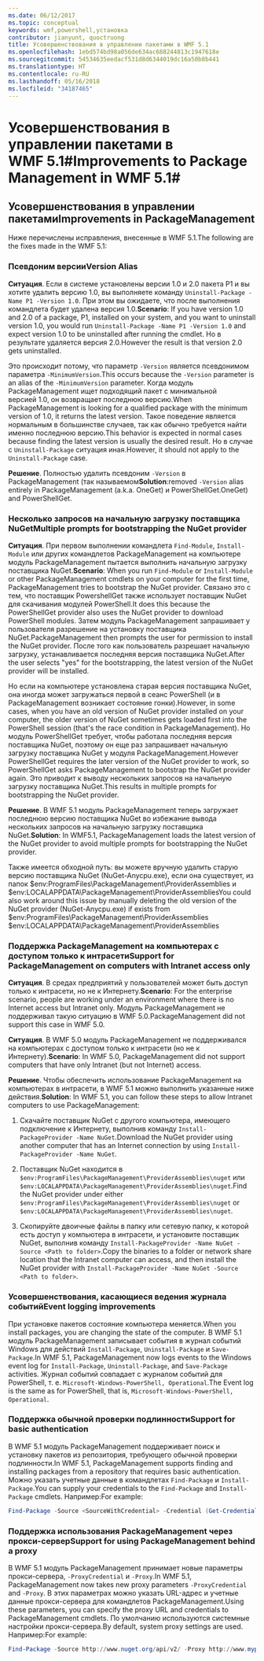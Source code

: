 ```yaml
---
ms.date: 06/12/2017
ms.topic: conceptual
keywords: wmf,powershell,установка
contributor: jianyunt, quoctruong
title: Усовершенствования в управлении пакетами в WMF 5.1
ms.openlocfilehash: 1ebd574bd98a056de634ac688244813c1947618e
ms.sourcegitcommit: 54534635eedacf531d8d6344019dc16a50b8b441
ms.translationtype: HT
ms.contentlocale: ru-RU
ms.lasthandoff: 05/16/2018
ms.locfileid: "34187465"
---
```

# <a name="improvements-to-package-management-in-wmf-51"></a><span data-ttu-id="8d962-103">Усовершенствования в управлении пакетами в WMF 5.1#</span><span class="sxs-lookup"><span data-stu-id="8d962-103">Improvements to Package Management in WMF 5.1#</span></span>

## <a name="improvements-in-packagemanagement"></a><span data-ttu-id="8d962-104">Усовершенствования в управлении пакетами</span><span class="sxs-lookup"><span data-stu-id="8d962-104">Improvements in PackageManagement</span></span> ##
<span data-ttu-id="8d962-105">Ниже перечислены исправления, внесенные в WMF 5.1.</span><span class="sxs-lookup"><span data-stu-id="8d962-105">The following are the fixes made in the WMF 5.1:</span></span>

### <a name="version-alias"></a><span data-ttu-id="8d962-106">Псевдоним версии</span><span class="sxs-lookup"><span data-stu-id="8d962-106">Version Alias</span></span>

<span data-ttu-id="8d962-107">**Ситуация**. Если в системе установлены версии 1.0 и 2.0 пакета P1 и вы хотите удалить версию 1.0, вы выполняете команду `Uninstall-Package -Name P1 -Version 1.0`. При этом вы ожидаете, что после выполнения командлета будет удалена версия 1.0.</span><span class="sxs-lookup"><span data-stu-id="8d962-107">**Scenario**: If you have version 1.0 and 2.0 of a package, P1, installed on your system, and you want to uninstall version 1.0, you would run `Uninstall-Package -Name P1 -Version 1.0` and expect version 1.0 to be uninstalled after running the cmdlet.</span></span> <span data-ttu-id="8d962-108">Но в результате удаляется версия 2.0.</span><span class="sxs-lookup"><span data-stu-id="8d962-108">However the result is that version 2.0 gets uninstalled.</span></span>

<span data-ttu-id="8d962-109">Это происходит потому, что параметр `-Version` является псевдонимом параметра `-MinimumVersion`.</span><span class="sxs-lookup"><span data-stu-id="8d962-109">This occurs because the `-Version` parameter is an alias of the `-MinimumVersion` parameter.</span></span> <span data-ttu-id="8d962-110">Когда модуль PackageManagement ищет подходящий пакет с минимальной версией 1.0, он возвращает последнюю версию.</span><span class="sxs-lookup"><span data-stu-id="8d962-110">When PackageManagement is looking for a qualified package with the minimum version of 1.0, it returns the latest version.</span></span> <span data-ttu-id="8d962-111">Такое поведение является нормальным в большинстве случаев, так как обычно требуется найти именно последнюю версию.</span><span class="sxs-lookup"><span data-stu-id="8d962-111">This behavior is expected in normal cases because finding the latest version is usually the desired result.</span></span> <span data-ttu-id="8d962-112">Но в случае с `Uninstall-Package` ситуация иная.</span><span class="sxs-lookup"><span data-stu-id="8d962-112">However, it should not apply to the `Uninstall-Package` case.</span></span>

<span data-ttu-id="8d962-113">**Решение**. Полностью удалить псевдоним `-Version` в PackageManagement (так называемом</span><span class="sxs-lookup"><span data-stu-id="8d962-113">**Solution**:removed `-Version` alias entirely in PackageManagement (a.k.a.</span></span> <span data-ttu-id="8d962-114">OneGet) и PowerShellGet.</span><span class="sxs-lookup"><span data-stu-id="8d962-114">OneGet) and PowerShellGet.</span></span>

### <a name="multiple-prompts-for-bootstrapping-the-nuget-provider"></a><span data-ttu-id="8d962-115">Несколько запросов на начальную загрузку поставщика NuGet</span><span class="sxs-lookup"><span data-stu-id="8d962-115">Multiple prompts for bootstrapping the NuGet provider</span></span>

<span data-ttu-id="8d962-116">**Ситуация**. При первом выполнении командлета `Find-Module`, `Install-Module` или других командлетов PackageManagement на компьютере модуль PackageManagement пытается выполнить начальную загрузку поставщика NuGet.</span><span class="sxs-lookup"><span data-stu-id="8d962-116">**Scenario**: When you run `Find-Module` or `Install-Module` or other PackageManagement cmdlets on your computer for the first time, PackageManagement tries to bootstrap the NuGet provider.</span></span> <span data-ttu-id="8d962-117">Связано это с тем, что поставщик PowershellGet также использует поставщик NuGet для скачивания модулей PowerShell.</span><span class="sxs-lookup"><span data-stu-id="8d962-117">It does this because the PowerShellGet provider also uses the NuGet provider to download PowerShell modules.</span></span> <span data-ttu-id="8d962-118">Затем модуль PackageManagement запрашивает у пользователя разрешение на установку поставщика NuGet.</span><span class="sxs-lookup"><span data-stu-id="8d962-118">PackageManagement then prompts the user for permission to install the NuGet provider.</span></span> <span data-ttu-id="8d962-119">После того как пользователь разрешает начальную загрузку, устанавливается последняя версия поставщика NuGet.</span><span class="sxs-lookup"><span data-stu-id="8d962-119">After the user selects "yes" for the bootstrapping, the latest version of the NuGet provider will be installed.</span></span>

<span data-ttu-id="8d962-120">Но если на компьютере установлена старая версия поставщика NuGet, она иногда может загружаться первой в сеанс PowerShell (и в PackageManagement возникает состояние гонки).</span><span class="sxs-lookup"><span data-stu-id="8d962-120">However, in some cases, when you have an old version of NuGet provider installed on your computer, the older version of NuGet sometimes gets loaded first into the PowerShell session (that's the race condition in PackageManagement).</span></span> <span data-ttu-id="8d962-121">Но модуль PowerShellGet требует, чтобы работала последняя версия поставщика NuGet, поэтому он еще раз запрашивает начальную загрузку поставщика NuGet у модуля PackageManagement.</span><span class="sxs-lookup"><span data-stu-id="8d962-121">However PowerShellGet requires the later version of the NuGet provider to work, so PowerShellGet asks PackageManagement to bootstrap the NuGet provider again.</span></span> <span data-ttu-id="8d962-122">Это приводит к выводу нескольких запросов на начальную загрузку поставщика NuGet.</span><span class="sxs-lookup"><span data-stu-id="8d962-122">This results in multiple prompts for bootstrapping the NuGet provider.</span></span>

<span data-ttu-id="8d962-123">**Решение**. В WMF 5.1 модуль PackageManagement теперь загружает последнюю версию поставщика NuGet во избежание вывода нескольких запросов на начальную загрузку поставщика NuGet.</span><span class="sxs-lookup"><span data-stu-id="8d962-123">**Solution**: In WMF5.1, PackageManagement loads the latest version of the NuGet provider to avoid multiple prompts for bootstrapping the NuGet provider.</span></span>

<span data-ttu-id="8d962-124">Также имеется обходной путь: вы можете вручную удалить старую версию поставщика NuGet (NuGet-Anycpu.exe), если она существует, из папок $env:ProgramFiles\PackageManagement\ProviderAssemblies и $env:LOCALAPPDATA\PackageManagement\ProviderAssemblies</span><span class="sxs-lookup"><span data-stu-id="8d962-124">You could also work around this issue by manually deleting the old version of the NuGet provider (NuGet-Anycpu.exe) if exists from $env:ProgramFiles\PackageManagement\ProviderAssemblies $env:LOCALAPPDATA\PackageManagement\ProviderAssemblies</span></span>


### <a name="support-for-packagemanagement-on-computers-with-intranet-access-only"></a><span data-ttu-id="8d962-125">Поддержка PackageManagement на компьютерах с доступом только к интрасети</span><span class="sxs-lookup"><span data-stu-id="8d962-125">Support for PackageManagement on computers with Intranet access only</span></span>

<span data-ttu-id="8d962-126">**Ситуация**. В средах предприятий у пользователей может быть доступ только к интрасети, но не к Интернету.</span><span class="sxs-lookup"><span data-stu-id="8d962-126">**Scenario**: For the enterprise scenario, people are working under an environment where there is no Internet access but Intranet only.</span></span> <span data-ttu-id="8d962-127">Модуль PackageManagement не поддерживал такую ситуацию в WMF 5.0.</span><span class="sxs-lookup"><span data-stu-id="8d962-127">PackageManagement did not support this case in WMF 5.0.</span></span>

<span data-ttu-id="8d962-128">**Ситуация**. В WMF 5.0 модуль PackageManagement не поддерживался на компьютерах с доступом только к интрасети (но не к Интернету).</span><span class="sxs-lookup"><span data-stu-id="8d962-128">**Scenario**: In WMF 5.0, PackageManagement did not support computers that have only Intranet (but not Internet) access.</span></span>

<span data-ttu-id="8d962-129">**Решение**. Чтобы обеспечить использование PackageManagement на компьютерах в интрасети, в WMF 5.1 можно выполнить указанные ниже действия.</span><span class="sxs-lookup"><span data-stu-id="8d962-129">**Solution**: In WMF 5.1, you can follow these steps to allow Intranet computers to use PackageManagement:</span></span>

1. <span data-ttu-id="8d962-130">Скачайте поставщик NuGet с другого компьютера, имеющего подключение к Интернету, выполнив команду `Install-PackageProvider -Name NuGet`.</span><span class="sxs-lookup"><span data-stu-id="8d962-130">Download the NuGet provider using another computer that has an Internet connection by using `Install-PackageProvider -Name NuGet`.</span></span>

2. <span data-ttu-id="8d962-131">Поставщик NuGet находится в `$env:ProgramFiles\PackageManagement\ProviderAssemblies\nuget` или `$env:LOCALAPPDATA\PackageManagement\ProviderAssemblies\nuget`.</span><span class="sxs-lookup"><span data-stu-id="8d962-131">Find the NuGet provider under either `$env:ProgramFiles\PackageManagement\ProviderAssemblies\nuget`  or  `$env:LOCALAPPDATA\PackageManagement\ProviderAssemblies\nuget`.</span></span>

3. <span data-ttu-id="8d962-132">Скопируйте двоичные файлы в папку или сетевую папку, к которой есть доступ у компьютера в интрасети, и установите поставщик NuGet, выполнив команду `Install-PackageProvider -Name NuGet -Source <Path to folder>`.</span><span class="sxs-lookup"><span data-stu-id="8d962-132">Copy the binaries to a folder or network share location that the Intranet computer can access, and then install the NuGet provider with `Install-PackageProvider -Name NuGet -Source <Path to folder>`.</span></span>


### <a name="event-logging-improvements"></a><span data-ttu-id="8d962-133">Усовершенствования, касающиеся ведения журнала событий</span><span class="sxs-lookup"><span data-stu-id="8d962-133">Event logging improvements</span></span>

<span data-ttu-id="8d962-134">При установке пакетов состояние компьютера меняется.</span><span class="sxs-lookup"><span data-stu-id="8d962-134">When you install packages, you are changing the state of the computer.</span></span> <span data-ttu-id="8d962-135">В WMF 5.1 модуль PackageManagement записывает события в журнал событий Windows для действий `Install-Package`, `Uninstall-Package` и `Save-Package`.</span><span class="sxs-lookup"><span data-stu-id="8d962-135">In WMF 5.1, PackageManagement now logs events to the Windows event log for `Install-Package`, `Uninstall-Package`, and `Save-Package` activities.</span></span> <span data-ttu-id="8d962-136">Журнал событий совпадает с журналом событий для PowerShell, т. е. `Microsoft-Windows-PowerShell, Operational`.</span><span class="sxs-lookup"><span data-stu-id="8d962-136">The Event log  is the same as for PowerShell, that is, `Microsoft-Windows-PowerShell, Operational`.</span></span>

### <a name="support-for-basic-authentication"></a><span data-ttu-id="8d962-137">Поддержка обычной проверки подлинности</span><span class="sxs-lookup"><span data-stu-id="8d962-137">Support for basic authentication</span></span>

<span data-ttu-id="8d962-138">В WMF 5.1 модуль PackageManagement поддерживает поиск и установку пакетов из репозитория, требующего обычной проверки подлинности.</span><span class="sxs-lookup"><span data-stu-id="8d962-138">In WMF 5.1, PackageManagement supports finding and installing packages from a repository that requires basic authentication.</span></span> <span data-ttu-id="8d962-139">Можно указать учетные данные в командлетах `Find-Package` и `Install-Package`.</span><span class="sxs-lookup"><span data-stu-id="8d962-139">You can supply your credentials to the `Find-Package` and `Install-Package` cmdlets.</span></span> <span data-ttu-id="8d962-140">Например:</span><span class="sxs-lookup"><span data-stu-id="8d962-140">For example:</span></span>

``` PowerShell
Find-Package -Source <SourceWithCredential> -Credential (Get-Credential)
```
### <a name="support-for-using-packagemanagement-behind-a-proxy"></a><span data-ttu-id="8d962-141">Поддержка использования PackageManagement через прокси-сервер</span><span class="sxs-lookup"><span data-stu-id="8d962-141">Support for using PackageManagement behind a proxy</span></span>

<span data-ttu-id="8d962-142">В WMF 5.1 модуль PackageManagement принимает новые параметры прокси-сервера, `-ProxyCredential` и `-Proxy`.</span><span class="sxs-lookup"><span data-stu-id="8d962-142">In WMF 5.1, PackageManagement now takes new proxy parameters `-ProxyCredential` and `-Proxy`.</span></span> <span data-ttu-id="8d962-143">В этих параметрах можно указать URL-адрес и учетные данные прокси-сервера для командлетов PackageManagement.</span><span class="sxs-lookup"><span data-stu-id="8d962-143">Using these parameters, you can specify the proxy URL and credentials to PackageManagement cmdlets.</span></span> <span data-ttu-id="8d962-144">По умолчанию используются системные настройки прокси-сервера.</span><span class="sxs-lookup"><span data-stu-id="8d962-144">By default, system proxy settings are used.</span></span> <span data-ttu-id="8d962-145">Например:</span><span class="sxs-lookup"><span data-stu-id="8d962-145">For example:</span></span>

``` PowerShell
Find-Package -Source http://www.nuget.org/api/v2/ -Proxy http://www.myproxyserver.com -ProxyCredential (Get-Credential)
```
